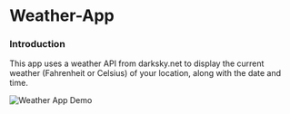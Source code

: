 # Weather-App

### Introduction
This app uses a weather API from darksky.net to display the current weather (Fahrenheit or Celsius) of your location, along with the date and time. 

![Weather App Demo](demo/demo.gif)


